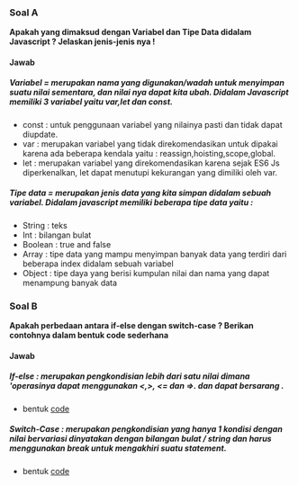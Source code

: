 ### Soal A
 **Apakah yang dimaksud dengan Variabel dan Tipe Data didalam Javascript ? Jelaskan jenis-jenis nya !**
#### Jawab
##### Variabel = merupakan nama  yang digunakan/wadah untuk menyimpan suatu nilai sementara, dan nilai nya dapat kita ubah. Didalam Javascript memiliki 3 variabel yaitu var,let dan const. 
  * const : untuk penggunaan variabel yang nilainya pasti dan tidak dapat diupdate.
  * var : merupakan variabel yang tidak direkomendasikan untuk dipakai karena ada beberapa kendala yaitu : reassign,hoisting,scope,global.
  * let : merupakan variabel yang direkomendasikan karena sejak ES6 Js diperkenalkan, let dapat menutupi kekurangan yang dimiliki oleh var.
 
##### Tipe data = merupakan jenis data yang kita simpan didalam sebuah variabel. Didalam javascript memiliki beberapa tipe data yaitu :
  * String    : teks
  * Int       : bilangan bulat
  * Boolean   : true and false 
  * Array     : tipe data yang mampu menyimpan banyak data yang terdiri dari beberapa index didalam sebuah variabel
  * Object    : tipe daya yang berisi kumpulan nilai dan nama yang dapat menampung banyak data

### Soal B
 **Apakah perbedaan antara if-else dengan switch-case ? Berikan contohnya dalam bentuk code sederhana**

 #### Jawab
 ##### If-else : merupakan pengkondisian lebih dari satu nilai dimana 'operasinya dapat menggunakan <,>, <= dan =>. dan dapat bersarang .
  * bentuk [code](https://playcode.io/735076/)
 ##### Switch-Case : merupakan pengkondisian yang hanya 1 kondisi  dengan nilai bervariasi dinyatakan dengan bilangan bulat / string dan harus menggunakan break untuk mengakhiri suatu statement.
  * bentuk [code](https://playcode.io/735095/)

      
